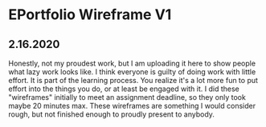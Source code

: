 # EPortfolio Wireframe V1

## 2.16.2020
Honestly, not my proudest work, but I am uploading it here to show people what lazy work looks like. I think everyone is guilty of doing work with little effort. It is part of the learning process. You realize it's a lot more fun to put effort into the things you do, or at least be engaged with it. I did these "wireframes" initially to meet an assignment deadline, so they only took maybe 20 minutes max. These wireframes are something I would consider rough, but not finished enough to proudly present to anybody. 
